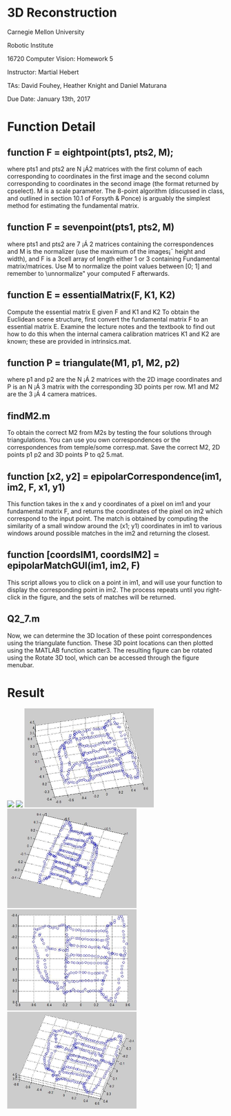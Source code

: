# 3D Reconstruction
Carnegie Mellon University

Robotic Institute

16720 Computer Vision: Homework 5

Instructor: Martial Hebert

TAs: David Fouhey, Heather Knight and Daniel Maturana

Due Date: January 13th, 2017

# Function Detail
## function F = eightpoint(pts1, pts2, M);
where pts1 and pts2 are N ¡Á2 matrices with the first column of each corresponding to coordinates in the first image and the second column corresponding to coordinates in the second image (the format returned by cpselect). M is a scale parameter. The 8-point algorithm (discussed in class, and outlined in section 10.1 of Forsyth & Ponce) is arguably the simplest method for estimating the fundamental matrix.


## function F = sevenpoint(pts1, pts2, M)

where pts1 and pts2 are 7 ¡Á 2 matrices containing the correspondences and M is the normalizer (use the maximum of the images¡¯ height and width), and F is a 3cell array of length either 1 or 3 containing Fundamental matrix/matrices. Use M to normalize the point values between [0; 1] and remember to \unnormalize" your computed F afterwards.

## function E = essentialMatrix(F, K1, K2)

Compute the essential matrix E given F and K1 and K2 
To obtain the Euclidean scene structure, first convert the fundamental matrix F to an essential matrix E. Examine the lecture notes and the textbook to find out how to do this when the internal camera calibration matrices K1 and K2 are known; these are provided in intrinsics.mat.

## function P = triangulate(M1, p1, M2, p2)

where p1 and p2 are the N ¡Á 2 matrices with the 2D image coordinates and
P is an N ¡Á 3 matrix with the corresponding 3D points per row. M1 and M2 are
the 3 ¡Á 4 camera matrices. 

## findM2.m 
To obtain the correct M2 from M2s by testing the four solutions through triangulations. You can use you own correspondences or the correspondences from temple/some corresp.mat. Save the correct M2, 2D points p1 p2 and 3D points P to q2 5.mat.


## function [x2, y2] = epipolarCorrespondence(im1, im2, F, x1, y1)

This function takes in the x and y coordinates of a pixel on im1 and your fundamental matrix F, and returns the coordinates of the pixel on im2 which correspond to the input point. The match is obtained by computing the similarity of a small window around the (x1; y1) coordinates in im1 to various windows around possible matches in the im2 and returning the closest.

## function [coordsIM1, coordsIM2] = epipolarMatchGUI(im1, im2, F)

This script allows you to click on a point in im1, and will use your function to display the corresponding point in im2. The process repeats until you right-click in the figure, and the sets of matches will be returned. 

## Q2_7.m

Now, we can determine the 3D location of these point correspondences using
the triangulate function. These 3D point locations can then plotted using the
MATLAB function scatter3. The resulting figure can be rotated using the Rotate
3D tool, which can be accessed through the figure menubar.

# Result
<img src="temple/im1.png" width="300"> <img src="temple/im2.png" width="300">
<img src="hw4code/temple1.jpg" width="300"> <img src="hw4code/temple2.jpg" width="300">
<img src="hw4code/temple3.jpg" width="300"><img src="hw4code/temple4.jpg" width="300">
